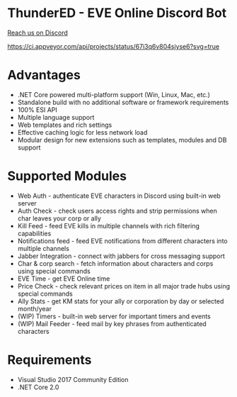 # ThunderED - EVE Online Discord Bot
[Reach us on Discord](https://discord.gg/UsnY6UR)

https://ci.appveyor.com/api/projects/status/67i3q6v804sjyse6?svg=true

# Advantages
* .NET Core powered multi-platform support (Win, Linux, Mac, etc.)
* Standalone build with no additional software or framework requirements
* 100% ESI API
* Multiple language support
* Web templates and rich settings
* Effective caching logic for less network load
* Modular design for new extensions such as templates, modules and DB support

# Supported Modules
* Web Auth - authenticate EVE characters in Discord using built-in web server
* Auth Check - check users access rights and strip permissions when char leaves your corp or ally
* Kill Feed - feed EVE kills in multiple channels with rich filtering capabilities
* Notifications feed - feed EVE notifications from different characters into multiple channels
* Jabber Integration - connect with jabbers for cross messaging support
* Char & corp search - fetch information about characters and corps using special commands
* EVE Time - get EVE Online time
* Price Check - check relevant prices on item in all major trade hubs using special commands
* Ally Stats - get KM stats for your ally or corporation by day or selected month/year
* (WIP) Timers - built-in web server for important timers and events
* (WIP) Mail Feeder - feed mail by key phrases from authenticated characters 

# Requirements
* Visual Studio 2017 Community Edition
* .NET Core 2.0
